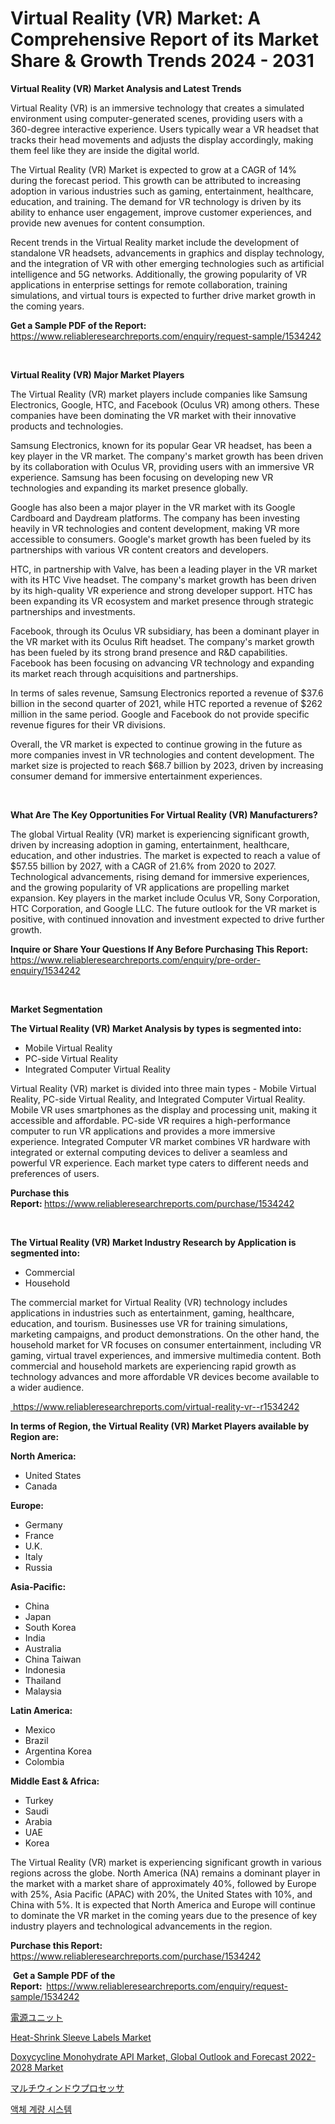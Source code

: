 <p><h1>Virtual Reality (VR) Market: A Comprehensive Report of its Market Share & Growth Trends 2024 - 2031</h1></p><p><strong>Virtual Reality (VR) Market Analysis and Latest Trends</strong></p>
<p><p>Virtual Reality (VR) is an immersive technology that creates a simulated environment using computer-generated scenes, providing users with a 360-degree interactive experience. Users typically wear a VR headset that tracks their head movements and adjusts the display accordingly, making them feel like they are inside the digital world.</p><p>The Virtual Reality (VR) Market is expected to grow at a CAGR of 14% during the forecast period. This growth can be attributed to increasing adoption in various industries such as gaming, entertainment, healthcare, education, and training. The demand for VR technology is driven by its ability to enhance user engagement, improve customer experiences, and provide new avenues for content consumption.</p><p>Recent trends in the Virtual Reality market include the development of standalone VR headsets, advancements in graphics and display technology, and the integration of VR with other emerging technologies such as artificial intelligence and 5G networks. Additionally, the growing popularity of VR applications in enterprise settings for remote collaboration, training simulations, and virtual tours is expected to further drive market growth in the coming years.</p></p>
<p><strong>Get a Sample PDF of the Report:&nbsp;</strong> <a href="https://www.reliableresearchreports.com/enquiry/request-sample/1534242">https://www.reliableresearchreports.com/enquiry/request-sample/1534242</a></p>
<p>&nbsp;</p>
<p><strong>Virtual Reality (VR) Major Market Players</strong></p>
<p><p>The Virtual Reality (VR) market players include companies like Samsung Electronics, Google, HTC, and Facebook (Oculus VR) among others. These companies have been dominating the VR market with their innovative products and technologies.</p><p>Samsung Electronics, known for its popular Gear VR headset, has been a key player in the VR market. The company's market growth has been driven by its collaboration with Oculus VR, providing users with an immersive VR experience. Samsung has been focusing on developing new VR technologies and expanding its market presence globally.</p><p>Google has also been a major player in the VR market with its Google Cardboard and Daydream platforms. The company has been investing heavily in VR technologies and content development, making VR more accessible to consumers. Google's market growth has been fueled by its partnerships with various VR content creators and developers.</p><p>HTC, in partnership with Valve, has been a leading player in the VR market with its HTC Vive headset. The company's market growth has been driven by its high-quality VR experience and strong developer support. HTC has been expanding its VR ecosystem and market presence through strategic partnerships and investments.</p><p>Facebook, through its Oculus VR subsidiary, has been a dominant player in the VR market with its Oculus Rift headset. The company's market growth has been fueled by its strong brand presence and R&D capabilities. Facebook has been focusing on advancing VR technology and expanding its market reach through acquisitions and partnerships.</p><p>In terms of sales revenue, Samsung Electronics reported a revenue of $37.6 billion in the second quarter of 2021, while HTC reported a revenue of $262 million in the same period. Google and Facebook do not provide specific revenue figures for their VR divisions.</p><p>Overall, the VR market is expected to continue growing in the future as more companies invest in VR technologies and content development. The market size is projected to reach $68.7 billion by 2023, driven by increasing consumer demand for immersive entertainment experiences.</p></p>
<p>&nbsp;</p>
<p><strong>What Are The Key Opportunities For Virtual Reality (VR) Manufacturers?</strong></p>
<p><p>The global Virtual Reality (VR) market is experiencing significant growth, driven by increasing adoption in gaming, entertainment, healthcare, education, and other industries. The market is expected to reach a value of $57.55 billion by 2027, with a CAGR of 21.6% from 2020 to 2027. Technological advancements, rising demand for immersive experiences, and the growing popularity of VR applications are propelling market expansion. Key players in the market include Oculus VR, Sony Corporation, HTC Corporation, and Google LLC. The future outlook for the VR market is positive, with continued innovation and investment expected to drive further growth.</p></p>
<p><strong>Inquire or Share Your Questions If Any Before Purchasing This Report:</strong> <a href="https://www.reliableresearchreports.com/enquiry/pre-order-enquiry/1534242">https://www.reliableresearchreports.com/enquiry/pre-order-enquiry/1534242</a></p>
<p>&nbsp;</p>
<p><strong>Market Segmentation</strong></p>
<p><strong>The Virtual Reality (VR) Market Analysis by types is segmented into:</strong></p>
<p><ul><li>Mobile Virtual Reality</li><li>PC-side Virtual Reality</li><li>Integrated Computer Virtual Reality</li></ul></p>
<p><p>Virtual Reality (VR) market is divided into three main types - Mobile Virtual Reality, PC-side Virtual Reality, and Integrated Computer Virtual Reality. Mobile VR uses smartphones as the display and processing unit, making it accessible and affordable. PC-side VR requires a high-performance computer to run VR applications and provides a more immersive experience. Integrated Computer VR market combines VR hardware with integrated or external computing devices to deliver a seamless and powerful VR experience. Each market type caters to different needs and preferences of users.</p></p>
<p><strong>Purchase this Report:&nbsp;</strong><a href="https://www.reliableresearchreports.com/purchase/1534242">https://www.reliableresearchreports.com/purchase/1534242</a></p>
<p>&nbsp;</p>
<p><strong>The Virtual Reality (VR) Market Industry Research by Application is segmented into:</strong></p>
<p><ul><li>Commercial</li><li>Household</li></ul></p>
<p><p>The commercial market for Virtual Reality (VR) technology includes applications in industries such as entertainment, gaming, healthcare, education, and tourism. Businesses use VR for training simulations, marketing campaigns, and product demonstrations. On the other hand, the household market for VR focuses on consumer entertainment, including VR gaming, virtual travel experiences, and immersive multimedia content. Both commercial and household markets are experiencing rapid growth as technology advances and more affordable VR devices become available to a wider audience.</p></p>
<p><a href="https://www.reliableresearchreports.com/virtual-reality-vr--r1534242">&nbsp;https://www.reliableresearchreports.com/virtual-reality-vr--r1534242</a></p>
<p><strong>In terms of Region, the Virtual Reality (VR) Market Players available by Region are:</strong></p>
<p>
    <p> <strong> North America: </strong>
        <ul>
            <li>United States</li>
            <li>Canada</li>
        </ul>
        </p> 
    <p> <strong> Europe: </strong>
        <ul>
            <li>Germany</li>
            <li>France</li>
            <li>U.K.</li>
            <li>Italy</li>
            <li>Russia</li>
        </ul>
        </p> 
    <p> <strong> Asia-Pacific: </strong>
        <ul>
            <li>China</li>
            <li>Japan</li>
            <li>South Korea</li>
            <li>India</li>
            <li>Australia</li>
            <li>China Taiwan</li>
            <li>Indonesia</li>
            <li>Thailand</li>
            <li>Malaysia</li>
        </ul>
        </p> 
    <p> <strong> Latin America: </strong>
        <ul>
            <li>Mexico</li>
            <li>Brazil</li>
            <li>Argentina Korea</li>
            <li>Colombia</li>
        </ul>
        </p> 
    <p> <strong> Middle East & Africa: </strong>
        <ul>
            <li>Turkey</li>
            <li>Saudi</li>
            <li>Arabia</li>
            <li>UAE</li>
            <li>Korea</li>
        </ul>
    </p>
    </p>
<p><p>The Virtual Reality (VR) market is experiencing significant growth in various regions across the globe. North America (NA) remains a dominant player in the market with a market share of approximately 40%, followed by Europe with 25%, Asia Pacific (APAC) with 20%, the United States with 10%, and China with 5%. It is expected that North America and Europe will continue to dominate the VR market in the coming years due to the presence of key industry players and technological advancements in the region.</p></p>
<p><strong>Purchase this Report: </strong><a href="https://www.reliableresearchreports.com/purchase/1534242">https://www.reliableresearchreports.com/purchase/1534242</a></p>
<p>&nbsp;<strong>Get a Sample PDF of the Report:&nbsp;&nbsp;</strong><a href="https://www.reliableresearchreports.com/enquiry/request-sample/1534242">https://www.reliableresearchreports.com/enquiry/request-sample/1534242</a></p>
<p><strong></strong></p>
<p><p><a href="https://github.com/luffiazaza/Market-Research-Report-List-1/blob/main/36656298923.md">電源ユニット</a></p><p><a href="https://issuu.com/reportprime-2/docs/heat-shrink-sleeve-labels-market-size-2030.pptx">Heat-Shrink Sleeve Labels Market</a></p><p><a href="https://www.linkedin.com/pulse/doxycycline-monohydrate-api-market-global-outlook-forecast-2022-2028-tuwhe">Doxycycline Monohydrate API Market, Global Outlook and Forecast 2022-2028 Market</a></p><p><a href="https://github.com/one-cool-chick/Market-Research-Report-List-1/blob/main/91759518927.md">マルチウィンドウプロセッサ</a></p><p><a href="https://medium.com/@tammyholmes1955/%EC%95%A1%EC%B2%B4-%EA%B3%84%EB%9F%89-%EC%8B%9C%EC%8A%A4%ED%85%9C-%EC%8B%9C%EC%9E%A5-%EA%B0%9C%EC%9A%94-%EC%8B%9C%EC%9E%A5-%EB%8F%99%ED%96%A5-%EC%84%B1%EC%9E%A5-2024%EB%85%84%EB%B6%80%ED%84%B0-2031%EB%85%84%EA%B9%8C%EC%A7%80-%EC%98%88%EC%83%81%EB%90%9C-%EC%98%88%EC%B8%A1-a12ac9388d75">액체 계량 시스템</a></p></p>